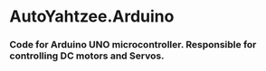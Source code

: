 # AutoYahtzee.Arduino

### Code for Arduino UNO microcontroller. Responsible for controlling DC motors and Servos.
